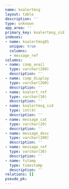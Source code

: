 ```yaml
---
name: koalertmsg
layout: table
description: ''
type: unknown
app_area: ''
primary_key: koalertmsg_sid
indexes:
- name: koalertmsg01
  unique: true
  columns:
  - message_ref
columns:
- name: comp_avail
  type: varchar(200)
  description: ''
- name: comp_display
  type: varchar(200)
  description: ''
- name: koalert_ref
  type: varchar(30)
  description: ''
- name: koalertmsg_sid
  type: int(4)
  description: ''
- name: message_cat
  type: varchar(20)
  description: ''
- name: message_desc
  type: varchar(200)
  description: ''
- name: message_ref
  type: varchar(30)
  description: ''
- name: tstamp
  type: timestamp
  description: ''
relations: []
pseudo_pk: 
---
```


